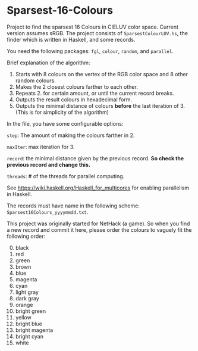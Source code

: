 # Sparsest-16-Colours
Project to find the sparsest 16 Colours in CIELUV color space.
Current version assumes sRGB.
The project consists of `SparsestColourLUV.hs`, the finder which is written in Haskell, and some records.
  
You need the following packages: `fgl`, `colour`, `random`, and `parallel`.

Brief explanation of the algorithm:

  1. Starts with 8 colours on the vertex of the RGB color space and 8 other random colours.
  2. Makes the 2 closest colours farther to each other.
  3. Repeats 2. for certain amount, or until the current record breaks.
  4. Outputs the result colours in hexadecimal form.
  5. Outputs the minimal distance of colours **before** the last iteration of 3. (This is for simplicity of the algorithm)

In the file, you have some configurable options:

  `step`: The amount of making the colours farther in 2.
  
  `maxIter`: max iteration for 3.
  
  `record`: the minimal distance given by the previous record. **So check the previous record and change this.**
  
  `threads`: # of the threads for parallel computing.
  

See https://wiki.haskell.org/Haskell_for_multicores for enabling parallelism in Haskell.

The records must have name in the following scheme: `Sparsest16Colours_yyyymmdd.txt`.

This project was originally started for NetHack (a game). So when you find a new record and commit it here, please order the colours to vaguely fit the following order:

  0. black
  1. red
  2. green
  3. brown
  4. blue
  5. magenta
  6. cyan
  7. light gray
  8. dark gray
  9. orange
  10. bright green
  11. yellow
  12. bright blue
  13. bright magenta
  14. bright cyan
  15. white
